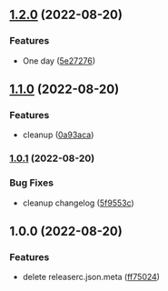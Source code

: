 ## [1.2.0](https://github.com/marc-antoine-girard/Unity3D-RuntimeScene/compare/v1.1.0...v1.2.0) (2022-08-20)


### Features

* One day ([5e27276](https://github.com/marc-antoine-girard/Unity3D-RuntimeScene/commit/5e27276d91b4e3975923250f0d30f4766ae4cf13))

## [1.1.0](https://github.com/marc-antoine-girard/Unity3D-RuntimeScene/compare/v1.0.1...v1.1.0) (2022-08-20)


### Features

* cleanup ([0a93aca](https://github.com/marc-antoine-girard/Unity3D-RuntimeScene/commit/0a93aca16cca9b201d639c97b924d3121f2fcfeb))

### [1.0.1](https://github.com/marc-antoine-girard/Unity3D-RuntimeScene/compare/v1.0.0...v1.0.1) (2022-08-20)


### Bug Fixes

* cleanup changelog ([5f9553c](https://github.com/marc-antoine-girard/Unity3D-RuntimeScene/commit/5f9553c684e5ea72710a157319655eb9f752df93))

## 1.0.0 (2022-08-20)

### Features

* delete releaserc.json.meta ([ff75024](https://github.com/marc-antoine-girard/Unity3D-RuntimeScene/commit/ff7502474fd122a842915a2712e014a7493c5184))
